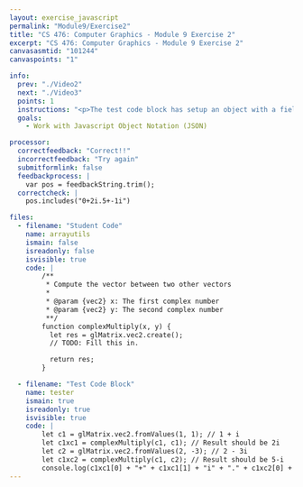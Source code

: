 ```yaml
---
layout: exercise_javascript
permalink: "Module9/Exercise2"
title: "CS 476: Computer Graphics - Module 9 Exercise 2"
excerpt: "CS 476: Computer Graphics - Module 9 Exercise 2"
canvasasmtid: "101244"
canvaspoints: "1"

info:
  prev: "./Video2"
  next: "./Video3"
  points: 1
  instructions: "<p>The test code block has setup an object with a field \"grades\" in it, which is itself an object.  Fill in the function gradeChrisIDS301 to create an entry called \"ids301\" in the grades field whose value is \"grade\" </p></div>"
  goals:
    - Work with Javascript Object Notation (JSON)

processor:  
  correctfeedback: "Correct!!" 
  incorrectfeedback: "Try again"
  submitformlink: false
  feedbackprocess: | 
    var pos = feedbackString.trim();
  correctcheck: |
    pos.includes("0+2i.5+-1i")

files:
  - filename: "Student Code"
    name: arrayutils
    ismain: false
    isreadonly: false
    isvisible: true
    code: |
        /**
         * Compute the vector between two other vectors
         * 
         * @param {vec2} x: The first complex number
         * @param {vec2} y: The second complex number
         **/
        function complexMultiply(x, y) {
          let res = glMatrix.vec2.create();
          // TODO: Fill this in.  

          return res;
        }

  - filename: "Test Code Block"
    name: tester
    ismain: true
    isreadonly: true
    isvisible: true
    code: | 
        let c1 = glMatrix.vec2.fromValues(1, 1); // 1 + i
        let c1xc1 = complexMultiply(c1, c1); // Result should be 2i
        let c2 = glMatrix.vec2.fromValues(2, -3); // 2 - 3i
        let c1xc2 = complexMultiply(c1, c2); // Result should be 5-i
        console.log(c1xc1[0] + "+" + c1xc1[1] + "i" + "." + c1xc2[0] + "+" + c1xc2[1] + "i");
---
```

